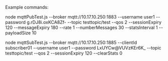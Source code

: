 Example commands:

node mqttPubTest.js --broker mqtt://10.17.10.250:1883 --username user1 --password g.rDJ8i.oxKCA8Zf- --topic testtopic/test --qos 2 --sessionExpiry 120 --messageExpiry 180 --rate 1 --numberMessages 30 --statsInterval 1 --payloadSize 10

node mqttSubTest.js   --broker mqtt://10.17.10.250:1885   --clientId subscriber01   --username user1   --password LxUYCw@VUVzKEr6K_   --topic testtopic/test   --qos 2   --sessionExpiry 120   --clearStats 0
